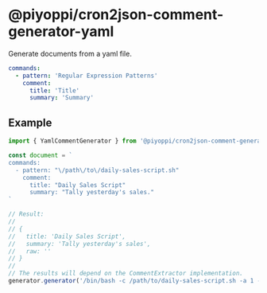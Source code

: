 # @piyoppi/cron2json-comment-generator-yaml

Generate documents from a yaml file.

```yaml
commands:
  - pattern: 'Regular Expression Patterns'
    comment:
      title: 'Title'
      summary: 'Summary'
```

## Example

```javascript
import { YamlCommentGenerator } from '@piyoppi/cron2json-comment-generator-yaml'

const document = `
commands:
  - pattern: "\/path\/to\/daily-sales-script.sh"
    comment:
      title: "Daily Sales Script"
      summary: "Tally yesterday's sales."
`

// Result:
// 
// {
//   title: 'Daily Sales Script',
//   summary: 'Tally yesterday's sales',
//   raw: ''
// }
//
// The results will depend on the CommentExtractor implementation.
generator.generator('/bin/bash -c /path/to/daily-sales-script.sh -a 1 -b 2')
```


